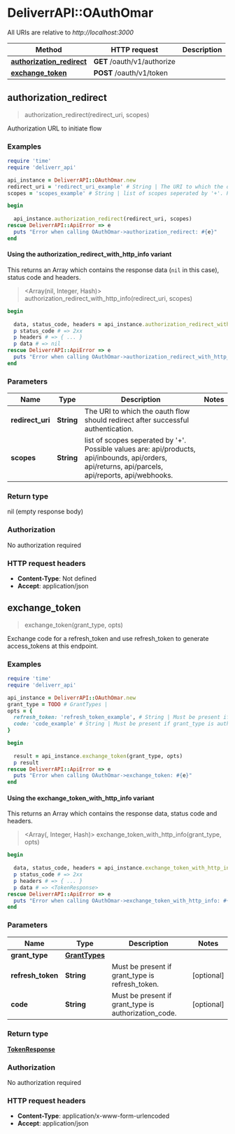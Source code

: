 # DeliverrAPI::OAuthOmar

All URIs are relative to *http://localhost:3000*

| Method | HTTP request | Description |
| ------ | ------------ | ----------- |
| [**authorization_redirect**](OAuthOmar.md#authorization_redirect) | **GET** /oauth/v1/authorize |  |
| [**exchange_token**](OAuthOmar.md#exchange_token) | **POST** /oauth/v1/token |  |


## authorization_redirect

> authorization_redirect(redirect_uri, scopes)



Authorization URL to initiate flow

### Examples

```ruby
require 'time'
require 'deliverr_api'

api_instance = DeliverrAPI::OAuthOmar.new
redirect_uri = 'redirect_uri_example' # String | The URI to which the oauth flow should redirect after successful authentication.
scopes = 'scopes_example' # String | list of scopes seperated by '+'. Possible values are: api/products, api/inbounds, api/orders, api/returns, api/parcels, api/reports, api/webhooks.

begin
  
  api_instance.authorization_redirect(redirect_uri, scopes)
rescue DeliverrAPI::ApiError => e
  puts "Error when calling OAuthOmar->authorization_redirect: #{e}"
end
```

#### Using the authorization_redirect_with_http_info variant

This returns an Array which contains the response data (`nil` in this case), status code and headers.

> <Array(nil, Integer, Hash)> authorization_redirect_with_http_info(redirect_uri, scopes)

```ruby
begin
  
  data, status_code, headers = api_instance.authorization_redirect_with_http_info(redirect_uri, scopes)
  p status_code # => 2xx
  p headers # => { ... }
  p data # => nil
rescue DeliverrAPI::ApiError => e
  puts "Error when calling OAuthOmar->authorization_redirect_with_http_info: #{e}"
end
```

### Parameters

| Name | Type | Description | Notes |
| ---- | ---- | ----------- | ----- |
| **redirect_uri** | **String** | The URI to which the oauth flow should redirect after successful authentication. |  |
| **scopes** | **String** | list of scopes seperated by &#39;+&#39;. Possible values are: api/products, api/inbounds, api/orders, api/returns, api/parcels, api/reports, api/webhooks. |  |

### Return type

nil (empty response body)

### Authorization

No authorization required

### HTTP request headers

- **Content-Type**: Not defined
- **Accept**: application/json


## exchange_token

> <TokenResponse> exchange_token(grant_type, opts)



Exchange code for a refresh_token and use refresh_token to generate access_tokens at this endpoint.

### Examples

```ruby
require 'time'
require 'deliverr_api'

api_instance = DeliverrAPI::OAuthOmar.new
grant_type = TODO # GrantTypes | 
opts = {
  refresh_token: 'refresh_token_example', # String | Must be present if grant_type is refresh_token.
  code: 'code_example' # String | Must be present if grant_type is authorization_code.
}

begin
  
  result = api_instance.exchange_token(grant_type, opts)
  p result
rescue DeliverrAPI::ApiError => e
  puts "Error when calling OAuthOmar->exchange_token: #{e}"
end
```

#### Using the exchange_token_with_http_info variant

This returns an Array which contains the response data, status code and headers.

> <Array(<TokenResponse>, Integer, Hash)> exchange_token_with_http_info(grant_type, opts)

```ruby
begin
  
  data, status_code, headers = api_instance.exchange_token_with_http_info(grant_type, opts)
  p status_code # => 2xx
  p headers # => { ... }
  p data # => <TokenResponse>
rescue DeliverrAPI::ApiError => e
  puts "Error when calling OAuthOmar->exchange_token_with_http_info: #{e}"
end
```

### Parameters

| Name | Type | Description | Notes |
| ---- | ---- | ----------- | ----- |
| **grant_type** | [**GrantTypes**](GrantTypes.md) |  |  |
| **refresh_token** | **String** | Must be present if grant_type is refresh_token. | [optional] |
| **code** | **String** | Must be present if grant_type is authorization_code. | [optional] |

### Return type

[**TokenResponse**](TokenResponse.md)

### Authorization

No authorization required

### HTTP request headers

- **Content-Type**: application/x-www-form-urlencoded
- **Accept**: application/json

